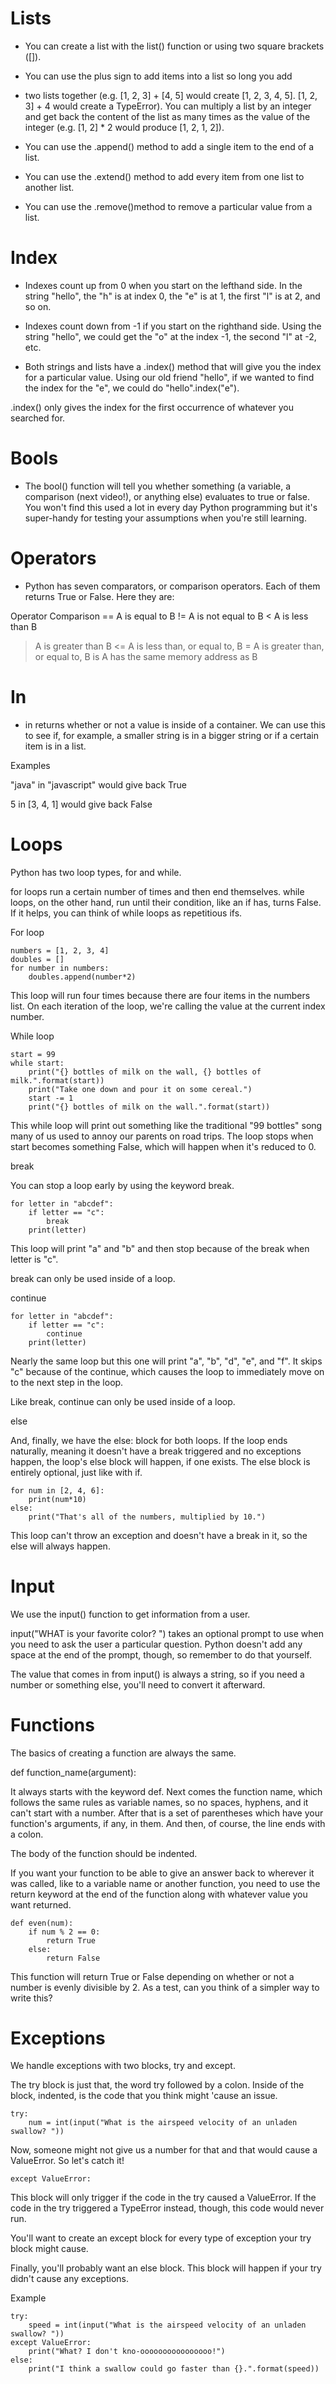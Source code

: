 
# Lists

* You can create a list with the list() function or using two square brackets ([]).

* You can use the plus sign to add items into a list so long you add

*  two lists together (e.g. [1, 2, 3] + [4, 5] would create [1, 2, 3, 4, 5]. [1, 2, 3] + 4 would create a TypeError). You can multiply a list by an integer and get back the content of the list as many times as the value of the integer (e.g. [1, 2] * 2 would produce [1, 2, 1, 2]).

* You can use the .append() method to add a single item to the end of a list.

* You can use the .extend() method to add every item from one list to another list.

* You can use the .remove()method to remove a particular value from a list.


# Index

* Indexes count up from 0 when you start on the lefthand side. In the string "hello", the "h" is at index 0, the "e" is at 1, the first "l" is at 2, and so on.

* Indexes count down from -1 if you start on the righthand side. Using the string "hello", we could get the "o" at the index -1, the second "l" at -2, etc.

* Both strings and lists have a .index() method that will give you the index for a particular value. Using our old friend "hello", if we wanted to find the index for the "e", we could do "hello".index("e").

.index() only gives the index for the first occurrence of whatever you searched for.

# Bools

* The bool() function will tell you whether something (a variable, a comparison (next video!), or anything else) evaluates to true or false. You won't find this used a lot in every day Python programming but it's super-handy for testing your assumptions when you're still learning.

# Operators

* Python has seven comparators, or comparison operators. Each of them returns True or False. Here they are:

Operator	Comparison
==	A is equal to B
!=	A is not equal to B
<	A is less than B
>	A is greater than B
<=	A is less than, or equal to, B
>=	A is greater than, or equal to, B
is	A has the same memory address as B

# In

* in returns whether or not a value is inside of a container. We can use this to see if, for example, a smaller string is in a bigger string or if a certain item is in a list.

Examples

"java" in "javascript" would give back True

5 in [3, 4, 1] would give back False

# Loops

Python has two loop types, for and while.

for loops run a certain number of times and then end themselves. while loops, on the other hand, run until their condition, like an if has, turns False. If it helps, you can think of while loops as repetitious ifs.

For loop

```
numbers = [1, 2, 3, 4]
doubles = []
for number in numbers:
    doubles.append(number*2)
```

This loop will run four times because there are four items in the numbers list. On each iteration of the loop, we're calling the value at the current index number.

While loop

```
start = 99
while start:
    print("{} bottles of milk on the wall, {} bottles of milk.".format(start))
    print("Take one down and pour it on some cereal.")
    start -= 1
    print("{} bottles of milk on the wall.".format(start))
```

This while loop will print out something like the traditional "99 bottles" song many of us used to annoy our parents on road trips. The loop stops when start becomes something False, which will happen when it's reduced to 0.

break

You can stop a loop early by using the keyword break.

```
for letter in "abcdef":
    if letter == "c":
        break
    print(letter)

```

This loop will print "a" and "b" and then stop because of the break when letter is "c".

break can only be used inside of a loop.


continue
```
for letter in "abcdef":
    if letter == "c":
        continue
    print(letter)
```

Nearly the same loop but this one will print "a", "b", "d", "e", and "f". It skips "c" because of the continue, which causes the loop to immediately move on to the next step in the loop.

Like break, continue can only be used inside of a loop.

else

And, finally, we have the else: block for both loops. If the loop ends naturally, meaning it doesn't have a break triggered and no exceptions happen, the loop's else block will happen, if one exists. The else block is entirely optional, just like with if.
```
for num in [2, 4, 6]:
    print(num*10)
else:
    print("That's all of the numbers, multiplied by 10.")
```

This loop can't throw an exception and doesn't have a break in it, so the else will always happen.

# Input

We use the input() function to get information from a user.

input("WHAT is your favorite color? ") takes an optional prompt to use when you need to ask the user a particular question. Python doesn't add any space at the end of the prompt, though, so remember to do that yourself.

The value that comes in from input() is always a string, so if you need a number or something else, you'll need to convert it afterward.


# Functions

The basics of creating a function are always the same.

def function_name(argument):

It always starts with the keyword def. Next comes the function name, which follows the same rules as variable names, so no spaces, hyphens, and it can't start with a number. After that is a set of parentheses which have your function's arguments, if any, in them. And then, of course, the line ends with a colon.

The body of the function should be indented.

If you want your function to be able to give an answer back to wherever it was called, like to a variable name or another function, you need to use the return keyword at the end of the function along with whatever value you want returned.

```
def even(num):
    if num % 2 == 0:
        return True
    else:
        return False
```

This function will return True or False depending on whether or not a number is evenly divisible by 2. As a test, can you think of a simpler way to write this?

# Exceptions

We handle exceptions with two blocks, try and except.

The try block is just that, the word try followed by a colon. Inside of the block, indented, is the code that you think might 'cause an issue.

```
try:
    num = int(input("What is the airspeed velocity of an unladen swallow? "))
```

Now, someone might not give us a number for that and that would cause a ValueError. So let's catch it!

```
except ValueError:
```

This block will only trigger if the code in the try caused a ValueError. If the code in the try triggered a TypeError instead, though, this code would never run.

You'll want to create an except block for every type of exception your try block might cause.

Finally, you'll probably want an else block. This block will happen if your try didn't cause any exceptions.

Example

```
try:
    speed = int(input("What is the airspeed velocity of an unladen swallow? "))
except ValueError:
    print("What? I don't kno-oooooooooooooooo!")
else:
    print("I think a swallow could go faster than {}.".format(speed))
```